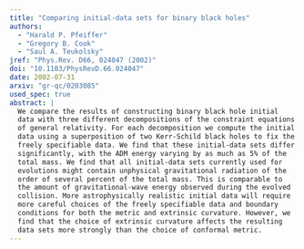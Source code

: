 ```yaml
---
title: "Comparing initial-data sets for binary black holes"
authors:
  - "Harald P. Pfeiffer"
  - "Gregory B. Cook"
  - "Saul A. Teukolsky"
jref: "Phys.Rev. D66, 024047 (2002)"
doi: "10.1103/PhysRevD.66.024047"
date: 2002-07-31
arxiv: "gr-qc/0203085"
used_spec: true
abstract: |
  We compare the results of constructing binary black hole initial
  data with three different decompositions of the constraint equations
  of general relativity. For each decomposition we compute the initial
  data using a superposition of two Kerr-Schild black holes to fix the
  freely specifiable data. We find that these initial-data sets differ
  significantly, with the ADM energy varying by as much as 5% of the
  total mass. We find that all initial-data sets currently used for
  evolutions might contain unphysical gravitational radiation of the
  order of several percent of the total mass. This is comparable to
  the amount of gravitational-wave energy observed during the evolved
  collision. More astrophysically realistic initial data will require
  more careful choices of the freely specifiable data and boundary
  conditions for both the metric and extrinsic curvature. However, we
  find that the choice of extrinsic curvature affects the resulting
  data sets more strongly than the choice of conformal metric.
---
```

